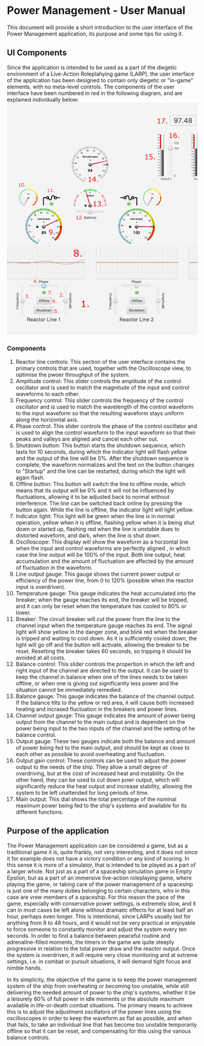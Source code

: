# Power Management - User Manual
This document will provide a short introduction to the user interface of the Power Management application, its purpose 
and some tips for using it.
## UI Components
Since the application is intended to be used as a part of the diegetic environment of a Live-Action Roleplahying game (LARP), 
the user interface of the application has been designed to contain only diegetic or "in-game" elements, with no meta-level 
controls. The components of the user interface have been numbered in red in the following diagram, and are explained individually 
below:
![User Interface Components](pictures/UI_Guide.png)

### Components
1. Reactor line controls: This section of the user interface contains the primary controls that are used, together with the 
Oscilloscope view, to optimise the pwoer throughput of the system. 
2. Amplitude control: This slider controls the amplitude of the control oscillator and is used to match the magnitude of the input and 
control waveforms to each other.
3. Frequency control: This slider controls the frequency of the control oscillator and is used to match the wavelength of the control 
waveform to the input waveform so that the resulting waveform stays uniform along the horizontal axis.
4. Phase control: This slider controls the phase of the control oscillator and is used to align the control waveform to the input waveform 
so that their peaks and valleys are aligned and cancel each other out.
5. Shutdown button: This button starts the shutdown sequence, which lasts for 10 seconds, during which the indicator light will flash 
yellow and the output of the line will be 0%. After the shutdown sequence is complete, the waveform normalizes and the text on the button 
changes to "Startup" and the line can be restarted, during which the light will again flash.
6. Offline button: This button will switch the line to offline mode, which means that its output will be 0% and it will not be influenced 
by fluctuations, allowing it to be adjusted back to normal without interference. The line can be switched back online by pressing the button 
again. While the line is offline, the indicator light will light yellow.
7. Indicator light: This light will be green when the line is in normal operation, yellow when it is offline, flashing yellow when it is 
being shut down or started up, flashing red when the line is unstable dues to distorted waveform, and dark, when the line is shut down.
8. Oscilloscope: This display will show the waveform as a horzontal line when the input and control waveforms are perfectly aligned , in 
which case the line output will be 100% of the input. Both line output, heat accumulation and the amount of fluctuation are affected by 
the amount of fluctuation in the waveform.
9. Line output gauge: This gauge shows the current power output or efficiency of the power line, from 0 to 120% (possible when the 
reactor input is overdriven).
10. Temperature gauge: This gauge indicates the heat accumulated into the breaker; when the gauge reaches its end, the breaker will be 
tripped, and it can only be reset when the temperature has cooled to 80% or lower. 
11. Breaker: The circuit breaker will cut the power from the line to the channel input when the temperature gauge reaches its end. The signal 
light will show yellow in the danger zone, and blink red when the breaker is tripped and waiting to cool down. As it is sufficiently cooled down, 
the light will go off and the button will activate, allowing the breaker to be reset. Resetting the breaker takes 60 seconds, so tripping it should 
be avoided at all costs.
12. Balance control: This slider controls the propertion in which the left and right input of the channel are directed to the output. It can be used 
to keep the channel in balance when one of the lines needs to be taken offline, or when one is giving out significantly less power and the situation 
cannot be immediately remedied.
13. Balance gauge: This gauge indicates the balance of the channel output. If the balance tilts to the yellow or red area, it will cause both 
increased heating and incrased fluctuation in the breakers and power lines.
14. Channel output gauge: This gauge indicates the amount of power being output from the channel to the main output and is dependent on the power being input 
to the two inputs of the channel and the setting of he balance control.
15. Output gauge: These two gauges indicate both the balance and amount of power being fed to the main output, and should be kept as close to each other as possible 
to avoid overheating and fluctuation.
16. Output gain control: These controls can be used to adjust the power output to the needs of the ship. They allow a small degree of overdriving, but at the cost of 
increased heat and instability. On the other hand, they can be used to cut down powr output, which will significantly reduce the heat output 
and increase stability, allowing the system to be left unattended for long periods of time.
17. Main output: This dial shows the total percentage of the nominal maximum power being fed to the ship's systems and available for its different functions.

## Purpose of the application 

The Power Management application can be considered a game, but as a traditional game it is, quite frankly, not very interesting, 
and it does not since it for example does not have a victory condition or any kind of scoring. In this sense it is more of a simulator, 
that is intended to be played as a part of a larger whole. Not just as a part of a spaceship simulation game in Empty Epsilon, 
but as a part of an immersive live-action roleplaying game, where playing the game, or taking care of the power management of a 
spaceship is just one of the many duties belonging to certain characters, who in this case are vrew members of a spaceship. For this 
reason the pace of the game, especially with conservative power settings, is extremely slow, and it can in most cases be left alone 
without dramatic effects for at least half an hour, perhaps even longer. This is intentional, since LARPs usually last for anything 
from 8 to 48 hours, and it would not be very practical or enjoyable to force someone to constantly monitor and adjust the system every 
ten seconds. In order to find a balance between peaceful routine and adrenaline-filled moments, the timers in the game are quite steeply 
progressive in relation to the total power draw and the reactor output. Once the system is overdriven, it will require very close 
monitoring and at extreme settings, i.e. in combat or pursuit situations, it will demand tight focus and nimble hands.

In its simplicity, the objective of the game is to keep the power management system of the ship from overheating or becoming too 
unstable, while still delivering the needed amount of power to the ship's systems, whether it be a leisurely 60% of full power in idle 
moments or the absolute maximum available in life-or-death combat situations. The primary means to achieve this is to adjust the 
adjustment oscillators of the power lines using the oscilloscopes in order to keep the waveform as flat as possible, and when that 
fails, to take an individual line that has become too unstable temporarily offline so that it can be reset, and compensating for this 
using the various balance controls.

